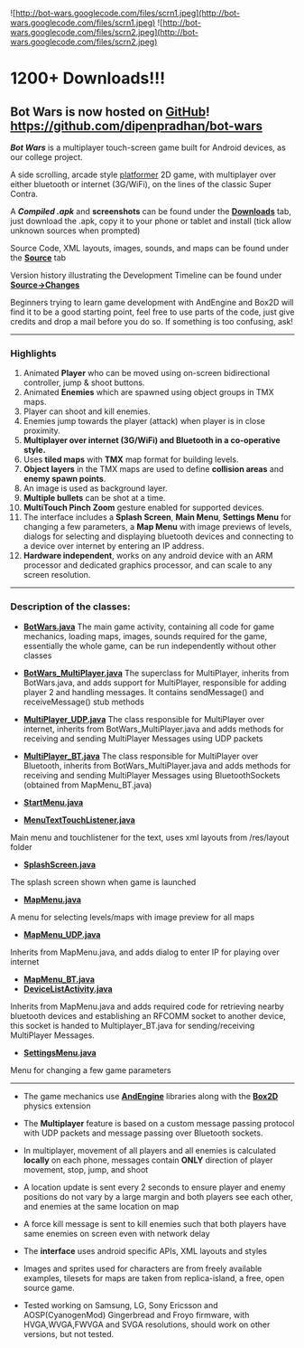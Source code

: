 ![http://bot-wars.googlecode.com/files/scrn1.jpeg](http://bot-wars.googlecode.com/files/scrn1.jpeg)         ![http://bot-wars.googlecode.com/files/scrn2.jpeg](http://bot-wars.googlecode.com/files/scrn2.jpeg)

# 1200+ Downloads!!! #
## Bot Wars is now hosted on [GitHub](https://github.com/dipenpradhan/bot-wars)! https://github.com/dipenpradhan/bot-wars ##


**_Bot Wars_** is a multiplayer touch-screen game built for Android devices, as our college project.



A side scrolling, arcade style [platformer](http://en.wikipedia.org/wiki/Platform_game) 2D game, with multiplayer over either bluetooth or internet (3G/WiFi), on the lines of the classic Super Contra.

A _**Compiled .apk**_ and **screenshots** can be found under the **[Downloads](http://code.google.com/p/bot-wars/downloads/list)** tab, just download the .apk, copy it to your phone or tablet and install (tick allow unknown sources when prompted)

Source Code, XML layouts, images, sounds, and maps can be found under the **[Source](http://code.google.com/p/bot-wars/source/browse/)** tab


Version history illustrating the Development Timeline can be found under **[Source->Changes](http://code.google.com/p/bot-wars/source/list)**

Beginners trying to learn game development with AndEngine and Box2D will find it to be a good starting point, feel free to use parts of the code, just give credits and drop a mail before you do so. If something is too confusing, ask!


---


### Highlights ###

  1. Animated **Player** who can be moved using on-screen bidirectional controller, jump & shoot buttons.
  1. Animated **Enemies** which are spawned using object groups in TMX maps.
  1. Player can shoot and kill enemies.
  1. Enemies jump towards the player (attack) when player is in close proximity.
  1. **Multiplayer over internet (3G/WiFi) and Bluetooth in a co-operative style.**
  1. Uses **tiled maps** with **TMX** map format for building levels.
  1. **Object layers** in the TMX maps are used to define **collision areas** and **enemy spawn points**.
  1. An image is used as background layer.
  1. **Multiple bullets** can be shot at a time.
  1. **MultiTouch Pinch Zoom** gesture enabled for supported devices.
  1. The interface includes a **Splash Screen**, **Main Menu**, **Settings Menu** for changing a few parameters, a **Map Menu** with image previews of levels, dialogs for selecting and displaying bluetooth devices and connecting to a device over internet by entering an IP address.
  1. **Hardware independent**, works on any android device with an ARM processor and dedicated graphics processor, and can scale to any screen resolution.


---


### Description of the classes: ###

  * **[BotWars.java](http://code.google.com/p/bot-wars/source/browse/src/botwars/main/BotWars.java)**
The main game activity, containing all code for game mechanics, loading maps, images, sounds required for the game, essentially the whole game, can be run independently without other classes

  * **[BotWars\_MultiPlayer.java](http://code.google.com/p/bot-wars/source/browse/src/botwars/main/BotWars_MultiPlayer.java)**
The superclass for MultiPlayer, inherits from BotWars.java, and adds support for MultiPlayer, responsible for adding player 2 and handling messages. It contains sendMessage() and receiveMessage() stub methods

  * **[MultiPlayer\_UDP.java](http://code.google.com/p/bot-wars/source/browse/src/botwars/main/MultiPlayer_UDP.java)**
The class responsible for MultiPlayer over internet, inherits from BotWars\_MultiPlayer.java and adds methods for receiving and sending MultiPlayer Messages using UDP packets

  * **[MultiPlayer\_BT.java](http://code.google.com/p/bot-wars/source/browse/src/botwars/main/MultiPlayer_BT.java)**
The class responsible for MultiPlayer over Bluetooth, inherits from BotWars\_MultiPlayer.java and adds methods for receiving and sending MultiPlayer Messages using BluetoothSockets (obtained from MapMenu\_BT.java)

  * **[StartMenu.java](http://code.google.com/p/bot-wars/source/browse/src/botwars/main/StartMenu.java)**
  * **[MenuTextTouchListener.java](http://code.google.com/p/bot-wars/source/browse/src/botwars/main/MenuTextTouchListener.java)**

Main menu and touchlistener for the text, uses xml layouts from /res/layout folder

  * **[SplashScreen.java](http://code.google.com/p/bot-wars/source/browse/src/botwars/main/SplashScreen.java)**

The splash screen shown when game is launched


  * **[MapMenu.java](http://code.google.com/p/bot-wars/source/browse/src/botwars/main/MapMenu.java)**

A menu for selecting levels/maps with image preview for all maps

  * **[MapMenu\_UDP.java](http://code.google.com/p/bot-wars/source/browse/src/botwars/main/MapMenu_UDP.java)**

Inherits from MapMenu.java, and adds dialog to enter IP for playing over internet

  * **[MapMenu\_BT.java](http://code.google.com/p/bot-wars/source/browse/src/botwars/main/MapMenu_BT.java)**
  * **[DeviceListActivity.java](http://code.google.com/p/bot-wars/source/browse/src/botwars/main/DeviceListActivity.java)**

Inherits from MapMenu.java and adds required code for retrieving nearby bluetooth devices and establishing an RFCOMM socket to another device, this socket is handed to Multiplayer\_BT.java for sending/receiving MultiPlayer Messages.


  * **[SettingsMenu.java](http://code.google.com/p/bot-wars/source/browse/src/botwars/main/SettingsMenu.java)**

Menu for changing a few  game parameters




---


  * The game mechanics use **[AndEngine](http://www.andengine.org/)** libraries along with the **[Box2D](http://box2d.org/)** physics extension

  * The **Multiplayer** feature is based on a custom message passing protocol with UDP packets and message passing over Bluetooth sockets.

  * In multiplayer, movement of all players and all enemies is calculated **locally** on each phone, messages contain **ONLY** direction of player movement, stop, jump, and shoot
  * A location update is sent every 2 seconds to ensure player and enemy positions do not vary by a large margin and both players see each other, and enemies at the same location on map
  * A force kill message is sent to kill enemies such that both players have same  enemies on screen even with network delay

  * The **interface** uses android specific APIs, XML layouts and styles

  * Images and sprites used for characters are from freely available examples, tilesets for maps are taken from replica-island, a free, open source game.

  * Tested working on Samsung, LG, Sony Ericsson and AOSP(CyanogenMod) Gingerbread and Froyo firmware, with HVGA,WVGA,FWVGA and SVGA resolutions, should work on other versions, but not tested.